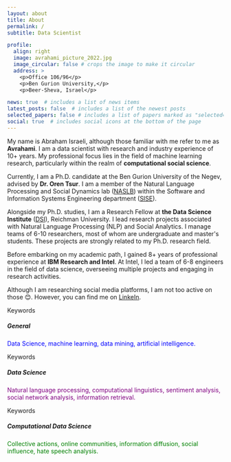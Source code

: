 ```yaml
---
layout: about
title: About
permalink: /
subtitle: Data Scientist

profile:
  align: right
  image: avrahami_picture_2022.jpg
  image_circular: false # crops the image to make it circular
  address: >
    <p>Office 106/96</p>
    <p>Ben Gurion University,</p>
    <p>Beer-Sheva, Israel</p>

news: true  # includes a list of news items
latest_posts: false  # includes a list of the newest posts
selected_papers: false # includes a list of papers marked as "selected={true}"
social: true  # includes social icons at the bottom of the page
---
```


My name is Abraham Israeli, although those familiar with me refer to me as <b> Avrahami</b>. I am a data scientist with research and industry experience of 10+ years. My professional focus lies in the field of machine learning research, particularly within the realm of <b>computational social science</b>.

Currently, I am a Ph.D. candidate at the Ben Gurion University of the Negev, advised by <b>Dr. Oren Tsur</b>. I am a member of the Natural Language Processing and Social Dynamics lab (<a href="https://www.naslab.ise.bgu.ac.il/">NASLB</a>) within the Software and Information Systems Engineering department (<a href="https://in.bgu.ac.il/en/engn/sise/ennew/Pages/default.aspx">SISE</a>).

Alongside my Ph.D. studies, I am a Research Fellow at <b>the Data Science Institute</b> (<a href="https://www.runi.ac.il/en/research-institutes/business/dsi/">DSI</a>), Reichman University. I lead research projects associated with Natural Language Processing (NLP) and Social Analytics. I manage teams of 6-10 researchers, most of whom are undergraduate and master's students. These projects are strongly related to my Ph.D. research field.

Before embarking on my academic path, I gained 8+ years of professional experience at <b>IBM Research and Intel</b>. At Intel, I led a team of 6-8 engineers in the field of data science, overseeing multiple projects and engaging in research activities.

Although I am researching social media platforms, I am not too active on those 😊. However, you can find me on [LinkeIn](https://www.linkedin.com/in/avrahami-israeli/).

<div class="row">
  <div class="col-sm-4">
    <div class="card border-primary mb-3">
      <div class="card-header">Keywords</div>
      <div class="card-body text-primary">
        <h5 class="card-title">General</h5>
        <p class="card-text" style="color: blue">Data Science, machine learning, data mining, artificial intelligence.</p>
      </div>
    </div>
  </div>
  <div class="col-sm-4">
    <div class="card border-secondary mb-3">
      <div class="card-header">Keywords</div>
      <div class="card-body text-secondary" >
        <h5 class="card-title">Data Science</h5>
        <p class="card-text" style="color: purple">Natural language processing, computational linguistics, sentiment analysis, social network analysis, information retrieval.</p>
      </div>
    </div>
  </div>
  <div class="col-sm-4">
    <div class="card border-success mb-3">
      <div class="card-header">Keywords</div>
      <div class="card-body text-success">
        <h5 class="card-title">Computational Data Science</h5>
        <p class="card-text" style="color: green">Collective actions, online communities, information diffusion, social influence, hate speech analysis.</p>
      </div>
    </div>
  </div>
</div>
